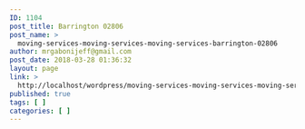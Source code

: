 ```yaml
---
ID: 1104
post_title: Barrington 02806
post_name: >
  moving-services-moving-services-moving-services-barrington-02806
author: mrgabonijeff@gmail.com
post_date: 2018-03-28 01:36:32
layout: page
link: >
  http://localhost/wordpress/moving-services-moving-services-moving-services-barrington-02806/
published: true
tags: [ ]
categories: [ ]
---
```

